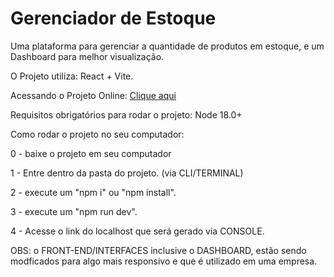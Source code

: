 # Gerenciador de Estoque

Uma plataforma para gerenciar a quantidade de produtos em estoque, e um Dashboard para
melhor visualização.

O Projeto utiliza: React + Vite.

Acessando o Projeto Online: [Clique aqui](https://gestorestoque2.netlify.app/)

Requisitos obrigatórios para rodar o projeto: Node 18.0+

Como rodar o projeto no seu computador:

0 - baixe o projeto em seu computador

1 -  Entre dentro da pasta do projeto. (via CLI/TERMINAL)

2 - execute um "npm i" ou "npm install".

3 - execute um "npm run dev".

4 - Acesse o link do localhost que será gerado via CONSOLE.

OBS: o FRONT-END/INTERFACES inclusive o DASHBOARD, estão sendo modficados para algo mais responsivo e que é utilizado em uma empresa.
